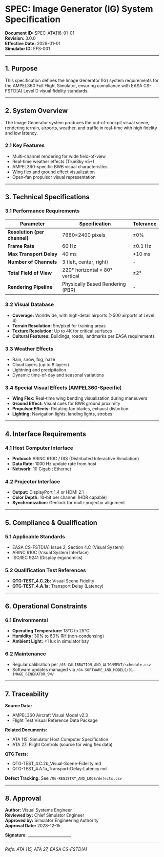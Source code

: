 # SPEC: Image Generator (IG) System Specification

**Document ID:** SPEC-ATA116-01-01  
**Revision:** 3.0.0  
**Effective Date:** 2029-01-01  
**Simulator ID:** FFS-001

---

## 1. Purpose

This specification defines the Image Generator (IG) system requirements for the AMPEL360 Full Flight Simulator, ensuring compliance with EASA CS-FSTD(A) Level D visual fidelity standards.

---

## 2. System Overview

The Image Generator system produces the out-of-cockpit visual scene, rendering terrain, airports, weather, and traffic in real-time with high fidelity and low latency.

### 2.1 Key Features
- Multi-channel rendering for wide field-of-view
- Real-time weather effects (TrueSky v5+)
- AMPEL360-specific BWB visual characteristics
- Wing flex and ground effect visualization
- Open-fan propulsor visual representation

---

## 3. Technical Specifications

### 3.1 Performance Requirements

| Parameter | Specification | Tolerance |
|-----------|--------------|-----------|
| **Resolution (per channel)** | 7680×2400 pixels | ±0% |
| **Frame Rate** | 60 Hz | ±0.1 Hz |
| **Max Transport Delay** | 40 ms | +10 ms |
| **Number of Channels** | 3 (left, center, right) | - |
| **Total Field of View** | 220° horizontal × 80° vertical | ±2° |
| **Rendering Pipeline** | Physically Based Rendering (PBR) | - |

### 3.2 Visual Database
- **Coverage:** Worldwide, with high-detail airports (>500 airports at Level 4)
- **Terrain Resolution:** 5m/pixel for training areas
- **Texture Resolution:** Up to 4K for critical surfaces
- **Cultural Features:** Buildings, roads, landmarks per EASA requirements

### 3.3 Weather Effects
- Rain, snow, fog, haze
- Cloud layers (up to 8 layers)
- Lightning and precipitation
- Dynamic time-of-day and seasonal variations

### 3.4 Special Visual Effects (AMPEL360-Specific)
- **Wing Flex:** Real-time wing bending visualization during maneuvers
- **Ground Effect:** Visual cues for BWB ground proximity
- **Propulsor Effects:** Rotating fan blades, exhaust distortion
- **Lighting:** Navigation lights, landing lights, strobes

---

## 4. Interface Requirements

### 4.1 Host Computer Interface
- **Protocol:** ARINC 610C / DIS (Distributed Interactive Simulation)
- **Data Rate:** 1000 Hz update rate from host
- **Network:** 10 Gigabit Ethernet

### 4.2 Projector Interface
- **Output:** DisplayPort 1.4 or HDMI 2.1
- **Color Depth:** 10-bit per channel (HDR capable)
- **Synchronization:** Genlock for multi-projector alignment

---

## 5. Compliance & Qualification

### 5.1 Applicable Standards
- EASA CS-FSTD(A) Issue 2, Section 4.C (Visual System)
- ARINC 610C (Visual System Interface)
- ISO/IEC 9241 (Display ergonomics)

### 5.2 Qualification Test References
- **QTG-TEST_4.C.2b:** Visual Scene Fidelity
- **QTG-TEST_4.A.1a:** Transport Delay (Latency)

---

## 6. Operational Constraints

### 6.1 Environmental
- **Operating Temperature:** 18°C to 25°C
- **Humidity:** 30% to 60% RH (non-condensing)
- **Ambient Light:** <1 lux in simulator bay

### 6.2 Maintenance
- Regular calibration per `/03-CALIBRATION_AND_ALIGNMENT/schedule.csv`
- Software updates managed via `/04-SOFTWARE_AND_MODELS/01-IMAGE_GENERATOR_SW/`

---

## 7. Traceability

**Source Data:**
- AMPEL360 Aircraft Visual Model v2.3
- Flight Test Visual Reference Data Package

**Related Documents:**
- ATA 115: Simulator Host Computer Specification
- ATA 27: Flight Controls (source for wing flex data)

**QTG Tests:**
- QTG-TEST_4.C.2b_Visual-Scene-Fidelity.md
- QTG-TEST_4.A.1a_Transport-Delay-Latency.md

**Defect Tracking:** See `/06-REGISTRY_AND_LOGS/defects.csv`

---

## 8. Approval

**Author:** Visual Systems Engineer  
**Reviewed by:** Chief Simulator Engineer  
**Approved by:** Simulator Engineering Authority  
**Approval Date:** 2028-12-15  

**Signature:** ______________________

---

*Refs: ATA 115, ATA 27, EASA CS-FSTD(A)*
